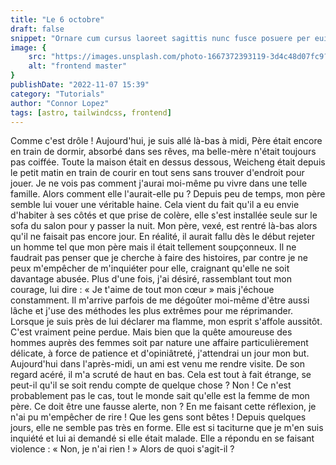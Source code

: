 ```yaml
---
title: "Le 6 octobre"
draft: false
snippet: "Ornare cum cursus laoreet sagittis nunc fusce posuere per euismod dis vehicula a, semper fames lacus maecenas dictumst pulvinar neque enim non potenti. Torquent hac sociosqu eleifend potenti."
image: {
    src: "https://images.unsplash.com/photo-1667372393119-3d4c48d07fc9?&fit=crop&w=430&h=240",
    alt: "frontend master"
}
publishDate: "2022-11-07 15:39"
category: "Tutorials"
author: "Connor Lopez"
tags: [astro, tailwindcss, frontend]
---
```


Comme c'est drôle ! Aujourd'hui, je suis allé là-bas à midi, Père était encore en train de dormir, absorbé dans ses rêves, ma belle-mère n'était toujours pas coiffée. Toute la maison était en dessus dessous, Weicheng était depuis le petit matin en train de courir en tout sens sans trouver d'endroit pour jouer. Je ne vois pas comment j'aurai moi-même pu vivre dans une telle famille. Alors comment elle l'aurait-elle pu ? Depuis peu de temps, mon père semble lui vouer une véritable haine. Cela vient du fait qu'il a eu envie d'habiter à ses côtés et que prise de colère, elle s'est installée seule sur le sofa du salon pour y passer la nuit. Mon père, vexé, est rentré là-bas alors qu'il ne faisait pas encore jour. En réalité, il aurait fallu dès le début rejeter un homme tel que mon père mais il était tellement soupçonneux. Il ne faudrait pas penser que je cherche à faire des histoires, par contre je ne peux m'empêcher de m'inquiéter pour elle, craignant qu'elle ne soit davantage abusée. Plus d'une fois, j'ai désiré, rassemblant tout mon courage, lui dire : « Je t'aime de tout mon cœur » mais j'échoue constamment. Il m'arrive parfois de me dégoûter moi-même d'être aussi lâche et j'use des méthodes les plus extrêmes pour me réprimander. Lorsque je suis près de lui déclarer ma flamme, mon esprit s'affole aussitôt. C'est vraiment peine perdue. Mais bien que la quête amoureuse des hommes auprès des femmes soit par nature une affaire particulièrement délicate, à force de patience et d'opiniâtreté, j'attendrai un jour mon but. Aujourd'hui dans l'après-midi, un ami est venu me rendre visite. De son regard acéré, il m'a scruté de haut en bas. Cela est tout à fait étrange, se peut-il qu'il se soit rendu compte de quelque chose ? Non ! Ce n'est probablement pas le cas, tout le monde sait qu'elle est la femme de mon père. Ce doit être une fausse alerte, non ? En me faisant cette réflexion, je n'ai pu m'empêcher de rire ! Que les gens sont bêtes ! Depuis quelques jours, elle ne semble pas très en forme. Elle est si taciturne que je m'en suis inquiété et lui ai demandé si elle était malade. Elle a répondu en se faisant violence : « Non, je n'ai rien ! » Alors de quoi s'agit-il ?
